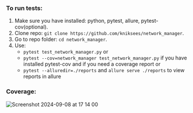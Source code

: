 ### To run tests:
1. Make sure you have installed: python, pytest, allure, pytest-cov(optional).
2. Clone repo: `git clone https://github.com/kniksees/network_manager`.
3. Go to repo folder: `cd network_manager`.
4. Use:
   - `pytest test_network_manager.py` or
   - `pytest --cov=network_manager test_network_manager.py` if you have installed pytest-cov and if you need a coverage report or
   - `pytest --alluredir=./reports` and `allure serve ./reports` to view reports in allure
### Coverage:
![Screenshot 2024-09-08 at 17 14 00](https://github.com/user-attachments/assets/4a761792-1902-4901-907f-d505554a70ea)


